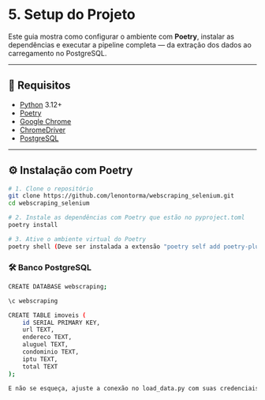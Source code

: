 # 5. Setup do Projeto

Este guia mostra como configurar o ambiente com **Poetry**, instalar as dependências e executar a pipeline completa — da extração dos dados ao carregamento no PostgreSQL.

---

## 🧱 Requisitos

- [Python](https://www.python.org/) 3.12+
- [Poetry](https://python-poetry.org/)
- [Google Chrome](https://www.google.com/chrome/)
- [ChromeDriver](https://sites.google.com/chromium.org/driver/)
- [PostgreSQL](https://www.postgresql.org/)

---

## ⚙️ Instalação com Poetry

```bash
# 1. Clone o repositório
git clone https://github.com/lenontorma/webscraping_selenium.git
cd webscraping_selenium

# 2. Instale as dependências com Poetry que estão no pyproject.toml
poetry install

# 3. Ative o ambiente virtual do Poetry
poetry shell (Deve ser instalada a extensão "poetry self add poetry-plugin-shell")
```

### 🛠️ Banco PostgreSQL

```bash
CREATE DATABASE webscraping;

\c webscraping

CREATE TABLE imoveis (
    id SERIAL PRIMARY KEY,
    url TEXT,
    endereco TEXT,
    aluguel TEXT,
    condominio TEXT,
    iptu TEXT,
    total TEXT
);

E não se esqueça, ajuste a conexão no load_data.py com suas credenciais PostgreSQL.
```
